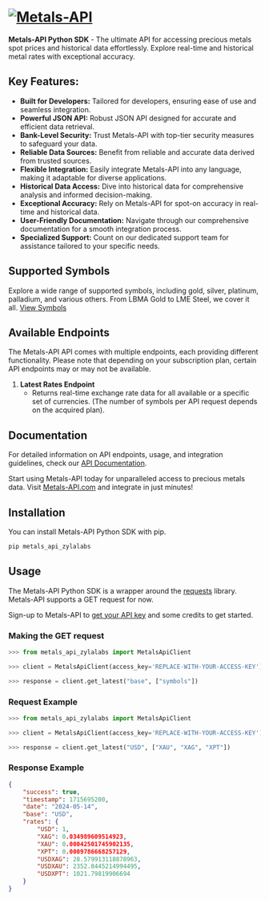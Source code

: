 # [![Metals-API](https://www.metals-api.com/assets/images/brand/icon-with-text.png)](https://metals-api.com)

**Metals-API Python SDK** - The ultimate API for accessing precious metals spot prices and historical data effortlessly.
Explore real-time and historical metal rates with exceptional accuracy.

## Key Features:

- **Built for Developers:** Tailored for developers, ensuring ease of use and seamless integration.
- **Powerful JSON API:** Robust JSON API designed for accurate and efficient data retrieval.
- **Bank-Level Security:** Trust Metals-API with top-tier security measures to safeguard your data.
- **Reliable Data Sources:** Benefit from reliable and accurate data derived from trusted sources.
- **Flexible Integration:** Easily integrate Metals-API into any language, making it adaptable for diverse applications.
- **Historical Data Access:** Dive into historical data for comprehensive analysis and informed decision-making.
- **Exceptional Accuracy:** Rely on Metals-API for spot-on accuracy in real-time and historical data.
- **User-Friendly Documentation:** Navigate through our comprehensive documentation for a smooth integration process.
- **Specialized Support:** Count on our dedicated support team for assistance tailored to your specific needs.

## Supported Symbols

Explore a wide range of supported symbols, including gold, silver, platinum, palladium, and various others. From LBMA Gold to LME Steel, we cover it all. [View Symbols](https://www.metals-api.com/symbols)

## Available Endpoints

The Metals-API API comes with multiple endpoints, each providing different functionality. Please note that depending on your subscription plan, certain API endpoints may or may not be available.

1. **Latest Rates Endpoint**
   - Returns real-time exchange rate data for all available or a specific set of currencies. (The number of symbols per API request depends on the acquired plan).

## Documentation

For detailed information on API endpoints, usage, and integration guidelines, check our [API Documentation](https://www.metals-api.com/documentation).

Start using Metals-API today for unparalleled access to precious metals data. Visit [Metals-API.com](https://metals-api.com) and integrate in just minutes!


## Installation

You can install Metals-API Python SDK with pip.

```bash
pip metals_api_zylalabs
```

## Usage

The Metals-API Python SDK is a wrapper around the [requests](https://docs.python-requests.org/en/master/) library. Metals-API supports a GET request for now.

Sign-up to Metals-API to [get your API key](https://metals-api.com/register) and some credits to get started.

### Making the GET request

```python
>>> from metals_api_zylalabs import MetalsApiClient

>>> client = MetalsApiClient(access_key='REPLACE-WITH-YOUR-ACCESS-KEY')

>>> response = client.get_latest("base", ["symbols"])
```

### Request Example

```python
>>> from metals_api_zylalabs import MetalsApiClient

>>> client = MetalsApiClient(access_key='REPLACE-WITH-YOUR-ACCESS-KEY')

>>> response = client.get_latest("USD", ["XAU", "XAG", "XPT"])
```

### Response Example

```json
{
    "success": true,
    "timestamp": 1715695200,
    "date": "2024-05-14",
    "base": "USD",
    "rates": {
        "USD": 1,
        "XAG": 0.034989609514923,
        "XAU": 0.00042501745902135,
        "XPT": 0.0009786668257129,
        "USDXAG": 28.579913118878963,
        "USDXAU": 2352.8445214994495,
        "USDXPT": 1021.79819906694
    }
}
```

